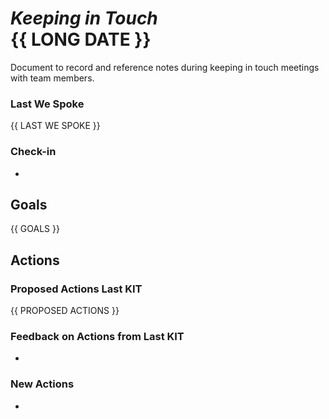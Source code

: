 # _Keeping in Touch_ <br/> {{ LONG DATE }}
Document to record and reference notes during keeping in touch meetings with team members.

### Last We Spoke
{{ LAST WE SPOKE }}

### Check-in
- 

## Goals
{{ GOALS }}

## Actions
### Proposed Actions Last KIT
{{ PROPOSED ACTIONS }}

### Feedback on Actions from Last KIT
- 

### New Actions
- 

